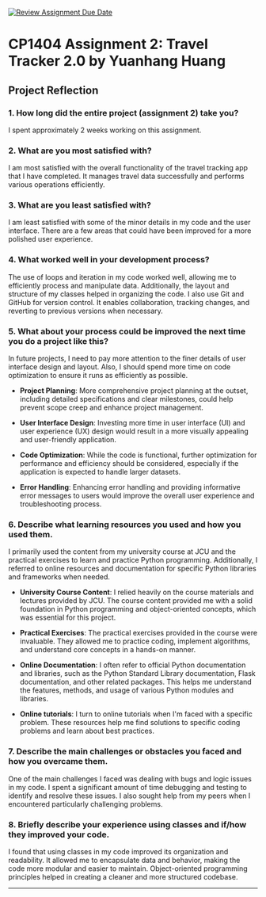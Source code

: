 [![Review Assignment Due Date](https://classroom.github.com/assets/deadline-readme-button-24ddc0f5d75046c5622901739e7c5dd533143b0c8e959d652212380cedb1ea36.svg)](https://classroom.github.com/a/6x3sVpPb)
# CP1404 Assignment 2: Travel Tracker 2.0 by Yuanhang Huang


## Project Reflection

### 1. How long did the entire project (assignment 2) take you?
I spent approximately 2 weeks working on this assignment.

### 2. What are you most satisfied with?
I am most satisfied with the overall functionality of the travel tracking app that I have completed. 
It manages travel data successfully and performs various operations efficiently.

### 3. What are you least satisfied with?
I am least satisfied with some of the minor details in my code and the user interface. There are a few areas 
that could have been improved for a more polished user experience.

### 4. What worked well in your development process?
The use of loops and iteration in my code worked well, allowing me to efficiently process and manipulate data. 
Additionally, the layout and structure of my classes helped in organizing the code.
I also use Git and GitHub for version control. It enables collaboration, tracking changes, and reverting to previous 
versions when necessary.

### 5. What about your process could be improved the next time you do a project like this?
In future projects, I need to pay more attention to the finer details of user interface design and layout. 
Also, I should spend more time on code optimization to ensure it runs as efficiently as possible.
- **Project Planning**: More comprehensive project planning at the outset, including detailed specifications 
and clear milestones, could help prevent scope creep and enhance project management.

- **User Interface Design**: Investing more time in user interface (UI) and user experience (UX) design would
result in a more visually appealing and user-friendly application.

- **Code Optimization**: While the code is functional, further optimization for performance and efficiency should 
be considered, especially if the application is expected to handle larger datasets.

- **Error Handling**: Enhancing error handling and providing informative error messages to users would improve the 
overall user experience and troubleshooting process.

### 6. Describe what learning resources you used and how you used them.
I primarily used the content from my university course at JCU and the practical exercises to learn and practice 
Python programming. Additionally, I referred to online resources and documentation for specific Python libraries 
and frameworks when needed.
- **University Course Content**: I relied heavily on the course materials and lectures provided by JCU. The course 
content provided me with a solid foundation in Python programming and object-oriented concepts, which 
was essential for this project.

- **Practical Exercises**: The practical exercises provided in the course were invaluable. They allowed me to 
practice coding, implement algorithms, and understand core concepts in a hands-on manner.

- **Online Documentation**: I often refer to official Python documentation and libraries, such as the Python 
Standard Library documentation, Flask documentation, and other related packages. This helps me understand 
the features, methods, and usage of various Python modules and libraries.

- **Online tutorials**: I turn to online tutorials when I'm faced with a specific problem. These resources help 
me find solutions to specific coding problems and learn about best practices.

### 7. Describe the main challenges or obstacles you faced and how you overcame them.
One of the main challenges I faced was dealing with bugs and logic issues in my code. I spent a significant 
amount of time debugging and testing to identify and resolve these issues. I also sought help from my peers 
when I encountered particularly challenging problems.

### 8. Briefly describe your experience using classes and if/how they improved your code.
I found that using classes in my code improved its organization and readability. It allowed me to 
encapsulate data and behavior, making the code more modular and easier to maintain. Object-oriented 
programming principles helped in creating a cleaner and more structured codebase.

---

